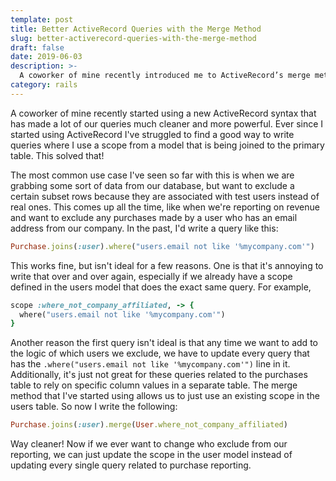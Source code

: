 ```yaml
---
template: post
title: Better ActiveRecord Queries with the Merge Method
slug: better-activerecord-queries-with-the-merge-method
draft: false
date: 2019-06-03
description: >-
  A coworker of mine recently introduced me to ActiveRecord’s merge method, which has allowed me to really improve the modularity and clarity of my queries.
category: rails
---
```


A coworker of mine recently started using a new ActiveRecord syntax that has made a lot of our queries much cleaner and more powerful. Ever since I started using ActiveRecord I've struggled to find a good way to write queries where I use a scope from a model that is being joined to the primary table. This solved that!

The most common use case I've seen so far with this is when we are grabbing some sort of data from our database, but want to exclude a certain subset rows because they are associated with test users instead of real ones. This comes up all the time, like when we're reporting on revenue and want to exclude any purchases made by a user who has an email address from our company. In the past, I'd write a query like this:

```ruby
Purchase.joins(:user).where("users.email not like '%mycompany.com'")
```

This works fine, but isn't ideal for a few reasons. One is that it's annoying to write that over and over again, especially if we already have a scope defined in the users model that does the exact same query. For example,

```ruby
scope :where_not_company_affiliated, -> {
  where("users.email not like '%mycompany.com'")
}
```

Another reason the first query isn't ideal is that any time we want to add to the logic of which users we exclude, we have to update every query that has the `.where("users.email not like '%mycompany.com'")` line in it. Additionally, it's just not great for these queries related to the purchases table to rely on specific column values in a separate table. The merge method that I've started using allows us to just use an existing scope in the users table. So now I write the following:

```ruby
Purchase.joins(:user).merge(User.where_not_company_affiliated)
```

Way cleaner! Now if we ever want to change who exclude from our reporting, we can just update the scope in the user model instead of updating every single query related to purchase reporting.
